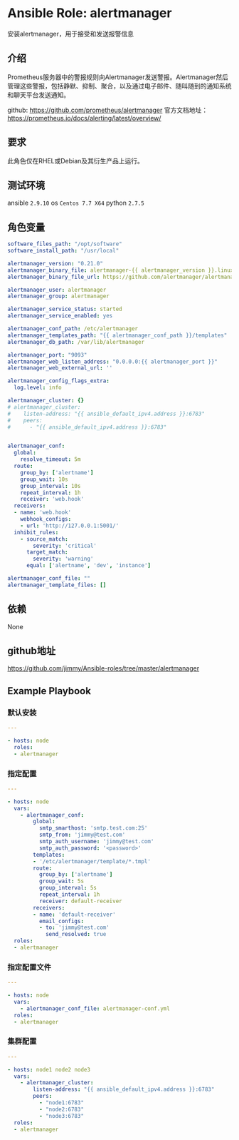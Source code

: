 # Ansible Role: alertmanager

安装alertmanager，用于接受和发送报警信息

## 介绍
Prometheus服务器中的警报规则向Alertmanager发送警报。Alertmanager然后管理这些警报，包括静默、抑制、聚合，以及通过电子邮件、随叫随到的通知系统和聊天平台发送通知。

github: https://github.com/prometheus/alertmanager
官方文档地址：https://prometheus.io/docs/alerting/latest/overview/

## 要求

此角色仅在RHEL或Debian及其衍生产品上运行。

## 测试环境

ansible `2.9.10`
os `Centos 7.7 X64`
python `2.7.5`

## 角色变量
```yaml
software_files_path: "/opt/software"
software_install_path: "/usr/local"

alertmanager_version: "0.21.0"
alertmanager_binary_file: alertmanager-{{ alertmanager_version }}.linux-amd64.tar.gz
alertmanager_binary_file_url: https://github.com/alertmanager/alertmanager/releases/download/v{{ alertmanager_version }}/{{ alertmanager_binary_file }}

alertmanager_user: alertmanager
alertmanager_group: alertmanager

alertmanager_service_status: started
alertmanager_service_enabled: yes

alertmanager_conf_path: /etc/alertmanager
alertmanager_templates_path: "{{ alertmanager_conf_path }}/templates"
alertmanager_db_path: /var/lib/alertmanager

alertmanager_port: "9093"
alertmanager_web_listen_address: "0.0.0.0:{{ alertmanager_port }}"
alertmanager_web_external_url: ''

alertmanager_config_flags_extra:
  log.level: info

alertmanager_cluster: {}
# alertmanager_cluster:
#    listen-address: "{{ ansible_default_ipv4.address }}:6783"
#    peers:
#      - "{{ ansible_default_ipv4.address }}:6783"


alertmanager_conf:
  global:
    resolve_timeout: 5m
  route:
    group_by: ['alertname']
    group_wait: 10s
    group_interval: 10s
    repeat_interval: 1h
    receiver: 'web.hook'
  receivers:
  - name: 'web.hook'
    webhook_configs:
    - url: 'http://127.0.0.1:5001/'
  inhibit_rules:
    - source_match:
        severity: 'critical'
      target_match:
        severity: 'warning'
      equal: ['alertname', 'dev', 'instance']

alertmanager_conf_file: ""
alertmanager_template_files: []
```

## 依赖

None

## github地址
https://github.com/jimmy/Ansible-roles/tree/master/alertmanager

## Example Playbook

### 默认安装

```yaml
---

- hosts: node
  roles:
  - alertmanager
```

### 指定配置

```yaml
---

- hosts: node
  vars:
    - alertmanager_conf:
        global:
          smtp_smarthost: 'smtp.test.com:25'
          smtp_from: 'jimmy@test.com'
          smtp_auth_username: 'jimmy@test.com'
          smtp_auth_password: '<password>'
        templates: 
        - '/etc/alertmanager/template/*.tmpl'
        route:
          group_by: ['alertname']
          group_wait: 5s
          group_interval: 5s
          repeat_interval: 1h
          receiver: default-receiver
        receivers:
        - name: 'default-receiver'
          email_configs:
          - to: 'jimmy@test.com'
            send_resolved: true
  roles:
  - alertmanager
```

### 指定配置文件

```yaml
---

- hosts: node
  vars:
    - alertmanager_conf_file: alertmanager-conf.yml
  roles:
  - alertmanager
```

### 集群配置

```yaml
---

- hosts: node1 node2 node3
  vars:
    - alertmanager_cluster:
        listen-address: "{{ ansible_default_ipv4.address }}:6783"
        peers:
          - "node1:6783"
          - "node2:6783"
          - "node3:6783"
  roles:
  - alertmanager
```